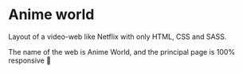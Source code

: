 # Anime world
Layout of a video-web like Netflix with only HTML, CSS and SASS.

The name of the web is Anime World, and the principal page is 100% responsive 🚀
